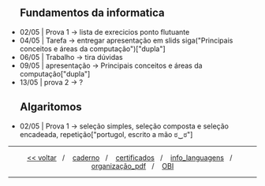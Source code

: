 <ul>
  <h2>Fundamentos da informatica</h2>
    <li>02/05 | Prova 1 -> lista de exrecicios ponto flutuante</li>
    <li>04/05 | Tarefa -> entregar apresentação em slids siga("Principais conceitos e áreas da computação")["dupla"]</li>
    <li>06/05 | Trabalho -> tira  dúvidas</li>
    <li>09/05 | apresentação -> Principais conceitos e áreas da computação["dupla"]</li>
    <li>13/05 | prova 2 -> ?
</ul>

<ul>
  <h2>Algaritomos</h2>
    <li>02/05 | Prova 1 -> seleção simples, seleção composta e seleção encadeada, repetição["portugol, escrito a mão ಠ‿ಠ"]</li>
</ul>

<hr />
<div align="center">
  <span>
    <a href="../../caderno"><<&nbsp;voltar</a>
  </span>
  <span>&nbsp;&nbsp;/&nbsp;&nbsp;&nbsp;</span>
  <span>
   <a href="../../caderno">caderno</a>
  </span>
  <span>&nbsp;&nbsp;/&nbsp;&nbsp;&nbsp;</span>
  <span>
    <a href="../../certificados">certificados</a>
    </span>
  <span>&nbsp;&nbsp;/&nbsp;&nbsp;&nbsp;</span>
  <span>
   <a href="../../info_languagens">info_languagens</a>
  </span>
  <span>&nbsp;&nbsp;/&nbsp;&nbsp;&nbsp;</span>
  <span>
   <a href="../../organização_pdf">organização_pdf</a>
  </span>
  <span>&nbsp;&nbsp;/&nbsp;&nbsp;&nbsp;</span>
  <span>
   <a href="../../OBI">OBI</a>
  </span>
</div>
<hr />